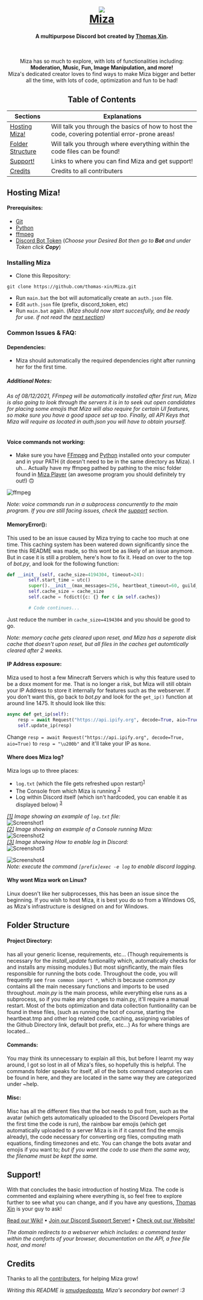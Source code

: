 <h1 align="center">
  <br>
  <img src=
  "https://github.com/thomas-xin/Miza/blob/e62dfccef0cce3b0fc3b8a09fb3ca3edfedd8ab0/misc/title-rainbow.gif?raw=true">
  <br>
  <a href="http://mizabot.xyz"> Miza </a>
</h1>

<h4 align="center">A multipurpose Discord bot created by <a href="https://github.com/thomas-xin">Thomas Xin</a>.</h4> <br>
<p align="center">
Miza has so much to explore, with lots of functionalities including: <b>Moderation, Music, Fun, Image Manipulation, and more!</b><br>
Miza's dedicated creator loves to find ways to make Miza bigger and better all the time, with lots of code, optimization and fun to be had!
</p>
<h2 align="center" href=""> Table of Contents </h2>


Sections | Explanations
------------ | -------------
[Hosting Miza!](#hosting-miza-section) | Will talk you through the basics of how to host the code, covering potential error-prone areas!
[Folder Structure](#folder-structure-section) | Will talk you through where everything within the code files can be found!
[Support!](#support-section) | Links to where you can find Miza and get support!
[Credits](#credits-section) | Credits to all contributers


<a id="hosting-miza-section"></a>
## Hosting Miza!
#### Prerequisites:
* [Git](https://git-scm.com/downloads)
* [Python](https://www.python.org/downloads/)
* [ffmpeg](https://www.ffmpeg.org/download.html)
* [Discord Bot Token](https://discord.com/developers/) (_Choose your Desired Bot then go to **Bot** and under Token click **Copy**_)

### Installing Miza
* Clone this Repository:
```
git clone https://github.com/thomas-xin/Miza.git
```
* Run `main.bat` the bot will automatically create an `auth.json` file.
* Edit `auth.json` file (prefix, discord_token, etc)
* Run `main.bat` again.  (_Miza should now start succesfully, and be ready for use.  if not read the [next section](#common-issues))_ 

<a id="common-issues"></a>
### Common Issues & FAQ:

#### Dependencies:

* Miza should automatically the required dependencies right after running her for the first time. 
##### Additional Notes: 
_As of 08/12/2021, FFmpeg will be automatically installed after first run, Miza is also going to look through the servers it is in to seek out open candidates for placing some emojis that Miza will also require for certain UI features, so make sure you have a good space set up too. Finally, all API Keys that Miza will require as located in *auth.json* you will have to obtain yourself._ <br></br>

#### Voice commands not working:

* Make sure you have [FFmpeg](https://www.ffmpeg.org/download.html) and [Python](https://www.python.org/downloads/) installed onto your computer and in your PATH (it doesn't need to be in the same directory as Miza). I uh... Actually have my ffmpeg pathed by pathing to the misc folder found in [Miza Player](https://github.com/thomas-xin/Miza-Player) (an awesome program you should definitely try out!) 🙃

![ffmpeg](https://cdn.discordapp.com/attachments/688253918890688521/777473182294474753/image0.png)

_Note: voice commands run in a subprocess concurrently to the main program. If you are still facing issues, check the [support](#support-section) section._

#### MemoryError():

This used to be an issue caused by Miza trying to cache too much at one time. This caching system has been watered down significantly since the time this README was made, so this wont be as likely of an issue anymore. But in case it is still a problem, here's how to fix it. Head on over to the top of *bot.py*, and look for the following function:

```python
def __init__(self, cache_size=4194304, timeout=24):
        self.start_time = utc()
        super().__init__(max_messages=256, heartbeat_timeout=60, guild_ready_timeout=5, intents=self.intents)
        self.cache_size = cache_size
        self.cache = fcdict({c: {} for c in self.caches})

        # Code continues...
```

Just reduce the number in `cache_size=4194304` and you should be good to go.

_Note: memory cache gets cleared upon reset, and Miza has a seperate disk cache that doesn't upon reset, but all files in the caches get automtically cleared after 2 weeks._

####  IP Address exposure:

Miza used to host a few Minecraft Servers which is why this feature used to be a doxx moment for me. That is no longer a risk, but Miza will still obtain your IP Address to store it internally for features such as the webserver. If you don't want this, go back to *bot.py* and look for the `get_ip()` function at around line 1475. It should look like this:

```py
async def get_ip(self):
    resp = await Request("https://api.ipify.org", decode=True, aio=True)
    self.update_ip(resp)
```

Change `resp = await Request("https://api.ipify.org", decode=True, aio=True)` to `resp = "\u200b"` and it'll take your IP as `None`.

#### Where does Miza log?

Miza logs up to three places:
* `log.txt` (which the file gets refreshed upon restart)<sup><a href="#logtxt-img">1</a></sup>
* The Console from which Miza is running.<sup><a href="#consolelog-img">2</a></sup>
* Log within Discord itself (which isn't hardcoded, you can enable it as displayed below) <sup><a href="#discordlog-img">3</a></sup>

_<a id="logtxt-img"><sup><a href="#logtxt-img">[1]</a></sup> Image showing an example of `log.txt` file:</a>_ \
![Screenshot1](https://cdn.discordapp.com/attachments/727087981285998593/777554361769000960/Capture10.PNG)\
_<a id="consolelog-img"><sup><a href="#consolelog-img">[2]</a></sup> Image showing an example of a Console running Miza:</a>_ \
![Screenshot2](https://cdn.discordapp.com/attachments/727087981285998593/777554360859099146/Capture9.PNG) \
_<a id="discordlog-img"><sup><a href="#discordlog-img">[3]</a></sup> Image showing How to enable log in Discord:</a>_ \
![Screenshot3](https://cdn.discordapp.com/attachments/688253918890688521/804652403445727272/unknown.png)

![Screenshot4](https://cdn.discordapp.com/attachments/727087981285998593/777554358095183893/Capture8.PNG) \
_Note: execute the command `[prefix]exec -e log` to enable discord logging._

#### Why wont Miza work on Linux?

Linux doesn't like her subprocesses, this has been an issue since the beginning. If you wish to host Miza, it is best you do so from a Windows OS, as Miza's infrastructure is designed on and for Windows.

<a id="folder-structure-section"></a>
## Folder Structure

#### Project Directory:
has all your generic license, requirements, etc... (Though requirements is necessary for the *install_update* funtionality which, automatically checks for and installs any missing modules.) But most significantly, the main files responsible for running the bots code. Throughout the code, you will frequently see `from common import *`, which is because *common.py* contains all the main necessary functions and imports to be used throughout. *main.py* is the main process, while everything else runs as a subprocess, so if you make any changes to main.py, it'll require a manual restart. Most of the bots optimization and data collection funtionaility can be found in these files, (such as running the bot of course, starting the heartbeat.tmp and other log related code, caching, assigning variables of the Github Directory link, default bot prefix, etc...) As for where things are located...

#### Commands:

You may think its unnecessary to explain all this, but before I learnt my way around, I got so lost in all of Miza's files, so hopefully this is helpful. The commands folder speaks for itself, all of the bots command categories can be found in here, and they are located in the same way they are categorized under ~help.

#### Misc:

Misc has all the different files that the bot needs to pull from, such as the avatar (which gets automatically uploaded to the Discord Developers Portal the first time the code is run), the rainbow bar emojis (which get automatically uploaded to a server Miza is in if it cannot find the emojis already), the code necessary for converting org files, computing math equations, finding timezones and etc. You can change the bots avatar and emojis if you want to; *but if you want the code to use them the same way, the filename must be kept the same.*


<a id="support-section"></a>
## Support!

With that concludes the basic introduction of hosting Miza. The code is commented and explaining where everything is, so feel free to explore further to see what you can change, and if you have any questions, [Thomas Xin](https://github.com/thomas-xin) is your guy to ask!

[Read our Wiki!](https://github.com/thomas-xin/Miza/wiki) • [Join our Discord Support Server!](https://discord.gg/cbKQKAr) • [Check out our Website!](http://mizabot.xyz)

*The domain redirects to a webserver which includes: a command tester within the comforts of your browser, documentation on the API, a free file host, and more!*




<a id="credits-section"></a>
## Credits

Thanks to all the [contributers](https://github.com/thomas-xin/Miza/graphs/contributors), for helping Miza grow!

*Writing this README is [smudgedpasta](https://github.com/smudgedpasta), Miza's secondary bot owner! :3*
<br></br>

